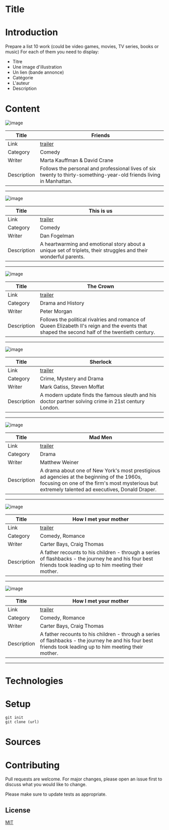 # Title



# Introduction

Prepare a list 10 work (could be video games, movies, TV series, books or music)
For each of them you need to display:
- Titre
- Une image d'illustration
- Un lien (bande annonce)
- Catégorie
- L'auteur
- Description

# Content


![image](img/friends.jpg)

| Title      | Friends  |
|-------------|---|
| Link        | [trailer](https://www.youtube.com/watch?v=hDNNmeeJs1Q&ab_channel=LifeOfWorld)  |
| Category    | Comedy  |
| Writer      | Marta Kauffman & David Crane  |
| Description | Follows the personal and professional lives of six twenty to thirty-something-year-old friends living in Manhattan.  |


*****



![image](img/Thisisus.jpg)

| Title      | This is us  |
|-------------|---|
| Link        | [trailer](https://www.youtube.com/watch?v=OkTEQwsE8l4&ab_channel=FoxHomeEnt)  |
| Category    | Comedy  |
| Writer      | Dan Fogelman  |
| Description | A heartwarming and emotional story about a unique set of triplets, their struggles and their wonderful parents.  |

******
![image](img/thecrown.jpg)

| Title      | The Crown  |
|-------------|---|
| Link        | [trailer](https://www.youtube.com/watch?v=JWtnJjn6ng0&ab_channel=Netflix)  |
| Category    | Drama and History  |
| Writer      | Peter Morgan |
| Description | Follows the political rivalries and romance of Queen Elizabeth II's reign and the events that shaped the second half of the twentieth century.  |

******
![image](img/sherlock.png)

| Title      | Sherlock  |
|-------------|---|
| Link        | [trailer](https://https://www.youtube.com/watch?v=IrBKwzL3K7s&ab_channel=eleanorcreates)  |
| Category    | Crime, Mystery and Drama |
| Writer      | Mark Gatiss, Steven Moffat |
| Description | A modern update finds the famous sleuth and his doctor partner solving crime in 21st century London.  |

******

![image](img/madmen.jpg)

| Title      | Mad Men  |
|-------------|---|
| Link        | [trailer](https://www.youtube.com/watch?v=RTMk-xy2dTY&ab_channel=BingeWatcher)  |
| Category    | Drama |
| Writer      | Matthew Weiner |
| Description | A drama about one of New York's most prestigious ad agencies at the beginning of the 1960s, focusing on one of the firm's most mysterious but extremely talented ad executives, Donald Draper.|

******
![image](img/howimetyourmother.jpg)

| Title      | How I met your mother  |
|-------------|---|
| Link        | [trailer](https://www.youtube.com/watch?v=aJtVL2_fA5w&ab_channel=CokeNpopcorn)  |
| Category    | Comedy, Romance |
| Writer      | Carter Bays, Craig Thomas |
| Description | A father recounts to his children - through a series of flashbacks - the journey he and his four best friends took leading up to him meeting their mother.|

******

![image](img/howimetyourmother.jpg)

| Title      | How I met your mother  |
|-------------|---|
| Link        | [trailer](https://www.youtube.com/watch?v=aJtVL2_fA5w&ab_channel=CokeNpopcorn)  |
| Category    | Comedy, Romance |
| Writer      | Carter Bays, Craig Thomas |
| Description | A father recounts to his children - through a series of flashbacks - the journey he and his four best friends took leading up to him meeting their mother.|

******


# Technologies


# Setup
```git
git init
git clone (url)
```


# Sources

# Contributing
Pull requests are welcome. For major changes, please open an issue first to discuss what you would like to change.

Please make sure to update tests as appropriate.

## License
[MIT](https://choosealicense.com/licenses/mit/)
